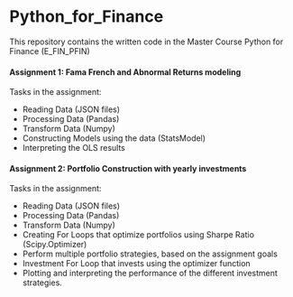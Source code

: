 # Python_for_Finance
This repository contains the written code in the Master Course Python for Finance (E_FIN_PFIN)

#### Assignment 1: Fama French and Abnormal Returns modeling 

Tasks in the assignment: 
- Reading Data (JSON files)
- Processing Data (Pandas)
- Transform Data (Numpy)
- Constructing Models using the data (StatsModel)
- Interpreting the OLS results

#### Assignment 2: Portfolio Construction with yearly investments

Tasks in the assignment:
- Reading Data (JSON files)
- Processing Data (Pandas)
- Transform Data (Numpy)
- Creating For Loops that optimize portfolios using Sharpe Ratio (Scipy.Optimizer)
- Perform multiple portfolio strategies, based on the assignment goals
- Investment For Loop that invests using the optimizer function
- Plotting and interpreting the performance of the different investment strategies.
